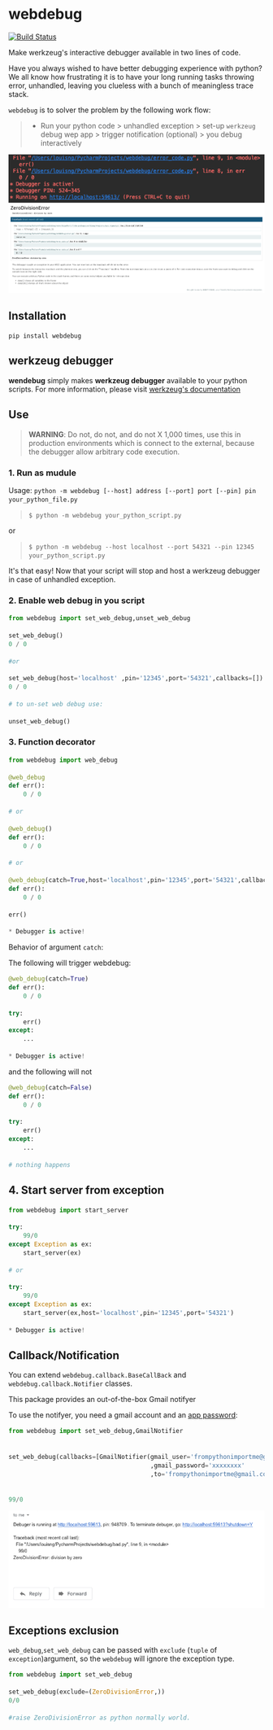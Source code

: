 # webdebug
[![Build Status](https://travis-ci.com/fpim/webdebug.svg?branch=master)](https://travis-ci.com/fpim/webdebug)

Make werkzeug's interactive debugger available in two lines of code.

Have you always wished to have better debugging experience with python? We all know how frustrating it is to
have your long running tasks throwing error, unhandled, leaving you clueless with a bunch of meaningless trace stack.

`webdebug` is to solver the problem by the following work flow:

 > - Run your python code > unhandled exception > set-up `werkzeug` debug wep app > trigger notification (optional) > you debug interactively

![screen](https://raw.githubusercontent.com/fpim/webdebug/master/screen1.png)
![screen2](https://raw.githubusercontent.com/fpim/webdebug/master/screen2.png)

## Installation

`pip install webdebug`

## werkzeug debugger

**wendebug** simply makes **werkzeug debugger** available to your python scripts. For more information, please visit
[werkzeug's documentation](https://werkzeug.palletsprojects.com/en/1.0.x/debug/)

## Use

> **WARNING**: Do not, do not, and do not X 1,000 times, use this in production environments which is connect to the
> external, because the debugger allow arbitrary code execution.

### 1. Run as mudule

Usage: `python -m webdebug [--host] address [--port] port [--pin] pin your_python_file.py`

> `$ python -m webdebug your_python_script.py`

or

> `$ python -m webdebug --host localhost --port 54321 --pin 12345 your_python_script.py`

It's that easy! Now that your script will stop and host a werkzeug debugger in case of unhandled exception.

### 2. Enable web debug in you script

```python
from webdebug import set_web_debug,unset_web_debug

set_web_debug()
0 / 0

#or

set_web_debug(host='localhost' ,pin='12345',port='54321',callbacks=[])
0 / 0

# to un-set web debug use:

unset_web_debug()

```

### 3. Function decorator

```python
from webdebug import web_debug

@web_debug
def err():
    0 / 0

# or

@web_debug()
def err():
    0 / 0

# or

@web_debug(catch=True,host='localhost',pin='12345',port='54321',callbacks=[])
def err():
    0 / 0
 
err()

* Debugger is active!
```
Behavior of argument `catch`:

The following will trigger webdebug:
```python
@web_debug(catch=True)
def err():
    0 / 0

try:
    err()
except:
    ...

* Debugger is active!
```

and the following will not
```python
@web_debug(catch=False)
def err():
    0 / 0

try:
    err()
except:
    ...

# nothing happens
```

## 4. Start server from exception


```python
from webdebug import start_server

try:
    99/0
except Exception as ex:
    start_server(ex)

# or

try:
    99/0
except Exception as ex:
    start_server(ex,host='localhost',pin='12345',port='54321')

* Debugger is active!
```

## Callback/Notification
You can extend `webdebug.callback.BaseCallBack` and `webdebug.callback.Notifier` classes.

This package provides an out-of-the-box Gmail notifyer

To use the notifyer, you need a gmail account and an [app password](https://support.google.com/accounts/answer/185833):


```python
from webdebug import set_web_debug,GmailNotifier


set_web_debug(callbacks=[GmailNotifier(gmail_user='frompythonimportme@gmail.com'
                                       ,gmail_password='xxxxxxxx'
                                       ,to='frompythonimportme@gmail.com')])


99/0

```
![screen3](https://raw.githubusercontent.com/fpim/webdebug/master/screen3.png)

## Exceptions exclusion

`web_debug`,`set_web_debug` can be passed with `exclude` (`tuple` of `exception`)argument, 
so the `webdebug` will ignore the exception type.

```python
from webdebug import set_web_debug

set_web_debug(exclude=(ZeroDivisionError,))
0/0

#raise ZeroDivisionError as python normally world.
```